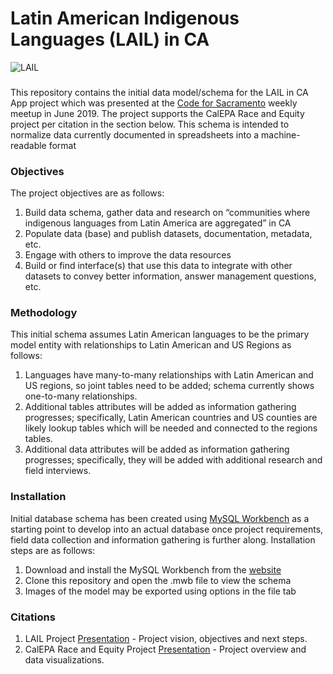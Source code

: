 # Latin American Indigenous Languages (LAIL) in CA

![LAIL](https://github.com/walteryu/code4sac/blob/master/lail_schema/images/lail_schema.png)

### 

This repository contains the initial data model/schema for the LAIL in CA App project which was presented at the [Code for Sacramento](https://codeforsacramento.org/) weekly meetup in June 2019. The project supports the CalEPA Race and Equity project per citation in the section below. This schema is intended to normalize data currently documented in spreadsheets into a machine-readable format

### Objectives

The project objectives are as follows:

1. Build data schema, gather data and research on “communities where indigenous languages from Latin America are aggregated” in CA
2. Populate data (base) and publish datasets, documentation, metadata, etc.
3. Engage with others to improve the data resources
4. Build or find interface(s) that use this data to integrate with other datasets to convey better information, answer management questions, etc.

### Methodology

This initial schema assumes Latin American languages to be the primary model entity with relationships to Latin American and US Regions as follows:

1. Languages have many-to-many relationships with Latin American and US regions, so joint tables need to be added; schema currently shows one-to-many relationships.
2. Additional tables attributes will be added as information gathering progresses; specifically, Latin American countries and US counties are likely lookup tables which will be needed and connected to the regions tables.
3. Additional data attributes will be added as information gathering progresses; specifically, they will be added with additional research and field interviews.

### Installation

Initial database schema has been created using [MySQL Workbench](https://www.mysql.com/products/workbench/) as a starting point to develop into an actual database once project requirements, field data collection and information gathering is further along. Installation steps are as follows:

1. Download and install the MySQL Workbench from the [website](https://dev.mysql.com/downloads/workbench/)
2. Clone this repository and open the .mwb file to view the schema
3. Images of the model may be exported using options in the file tab

### Citations

1. LAIL Project [Presentation](https://docs.google.com/presentation/d/1hciMUyJdT-u6d4VA6AetnbkaosuQFIxMqpMa9P-simI/edit?usp=sharing) - Project vision, objectives and next steps.
2. CalEPA Race and Equity Project [Presentation](https://docs.google.com/presentation/d/12iTLCcX2qJdTxPP6yveGo46zU45V1huZCJaISqXlAew/edit?usp=sharing) - Project overview and data visualizations.
